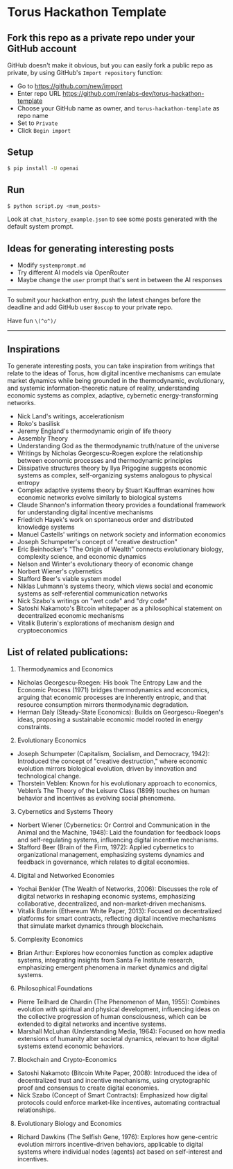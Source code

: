 # Torus Hackathon Template

## Fork this repo as a private repo under your GitHub account
GitHub doesn't make it obvious, but you can easily fork a public repo as private, by using GitHub's `Import repository` function:
- Go to https://github.com/new/import
- Enter repo URL https://github.com/renlabs-dev/torus-hackathon-template
- Choose your GitHub name as owner, and `torus-hackathon-template` as repo name
- Set to `Private`
- Click `Begin import`

## Setup
```sh
$ pip install -U openai
```

## Run
```sh
$ python script.py <num_posts>
```

Look at `chat_history_example.json` to see some posts generated with the default system prompt.

## Ideas for generating interesting posts
- Modify `systemprompt.md`
- Try different AI models via OpenRouter
- Maybe change the `user` prompt that's sent in between the AI responses

---

To submit your hackathon entry, push the latest changes before the deadline and add GitHub user `Boscop` to your private repo.

Have fun `\(^o^)/`

---

## Inspirations

To generate interesting posts, you can take inspiration from writings that relate to the ideas of Torus, how digital incentive mechanisms can emulate market dynamics while being grounded in the thermodynamic, evolutionary, and systemic information-theoretic nature of reality, understanding economic systems as complex, adaptive, cybernetic energy-transforming networks.
- Nick Land's writings, accelerationism
- Roko's basilisk
- Jeremy England's thermodynamic origin of life theory
- Assembly Theory
- Understanding God as the thermodynamic truth/nature of the universe
- Writings by Nicholas Georgescu-Roegen explore the relationship between economic processes and thermodynamic principles
- Dissipative structures theory by Ilya Prigogine suggests economic systems as complex, self-organizing systems analogous to physical entropy
- Complex adaptive systems theory by Stuart Kauffman examines how economic networks evolve similarly to biological systems
- Claude Shannon's information theory provides a foundational framework for understanding digital incentive mechanisms
- Friedrich Hayek's work on spontaneous order and distributed knowledge systems
- Manuel Castells' writings on network society and information economics
- Joseph Schumpeter's concept of "creative destruction"
- Eric Beinhocker's "The Origin of Wealth" connects evolutionary biology, complexity science, and economic dynamics
- Nelson and Winter's evolutionary theory of economic change
- Norbert Wiener's cybernetics
- Stafford Beer's viable system model
- Niklas Luhmann's systems theory, which views social and economic systems as self-referential communication networks
- Nick Szabo's writings on "wet code" and "dry code"
- Satoshi Nakamoto's Bitcoin whitepaper as a philosophical statement on decentralized economic mechanisms
- Vitalik Buterin's explorations of mechanism design and cryptoeconomics

## List of related publications:

1. Thermodynamics and Economics
- Nicholas Georgescu-Roegen: His book The Entropy Law and the Economic Process (1971) bridges thermodynamics and economics, arguing that economic processes are inherently entropic, and that resource consumption mirrors thermodynamic degradation.
- Herman Daly (Steady-State Economics): Builds on Georgescu-Roegen's ideas, proposing a sustainable economic model rooted in energy constraints.

2. Evolutionary Economics
- Joseph Schumpeter (Capitalism, Socialism, and Democracy, 1942): Introduced the concept of "creative destruction," where economic evolution mirrors biological evolution, driven by innovation and technological change.
- Thorstein Veblen: Known for his evolutionary approach to economics, Veblen’s The Theory of the Leisure Class (1899) touches on human behavior and incentives as evolving social phenomena.

3. Cybernetics and Systems Theory
- Norbert Wiener (Cybernetics: Or Control and Communication in the Animal and the Machine, 1948): Laid the foundation for feedback loops and self-regulating systems, influencing digital incentive mechanisms.
- Stafford Beer (Brain of the Firm, 1972): Applied cybernetics to organizational management, emphasizing systems dynamics and feedback in governance, which relates to digital economies.

4. Digital and Networked Economies
- Yochai Benkler (The Wealth of Networks, 2006): Discusses the role of digital networks in reshaping economic systems, emphasizing collaborative, decentralized, and non-market-driven mechanisms.
- Vitalik Buterin (Ethereum White Paper, 2013): Focused on decentralized platforms for smart contracts, reflecting digital incentive mechanisms that simulate market dynamics through blockchain.

5. Complexity Economics
- Brian Arthur: Explores how economies function as complex adaptive systems, integrating insights from Santa Fe Institute research, emphasizing emergent phenomena in market dynamics and digital systems.

6. Philosophical Foundations
- Pierre Teilhard de Chardin (The Phenomenon of Man, 1955): Combines evolution with spiritual and physical development, influencing ideas on the collective progression of human consciousness, which can be extended to digital networks and incentive systems.
- Marshall McLuhan (Understanding Media, 1964): Focused on how media extensions of humanity alter societal dynamics, relevant to how digital systems extend economic behaviors.

7. Blockchain and Crypto-Economics
- Satoshi Nakamoto (Bitcoin White Paper, 2008): Introduced the idea of decentralized trust and incentive mechanisms, using cryptographic proof and consensus to create digital economies.
- Nick Szabo (Concept of Smart Contracts): Emphasized how digital protocols could enforce market-like incentives, automating contractual relationships.

8. Evolutionary Biology and Economics
- Richard Dawkins (The Selfish Gene, 1976): Explores how gene-centric evolution mirrors incentive-driven behaviors, applicable to digital systems where individual nodes (agents) act based on self-interest and incentives.
